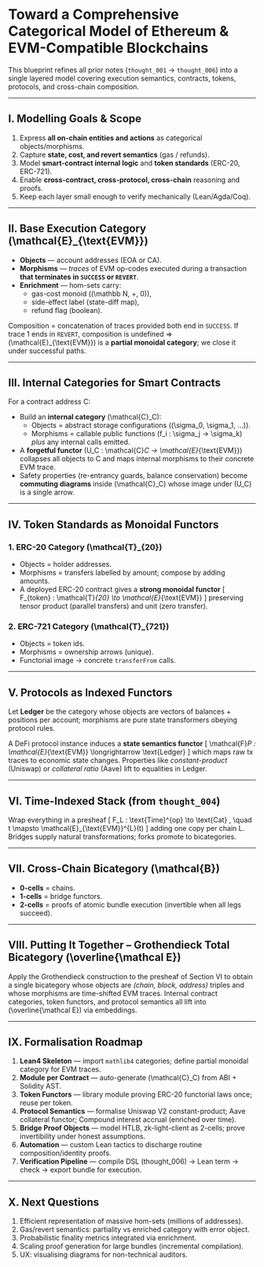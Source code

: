 # Toward a Comprehensive Categorical Model of Ethereum & EVM-Compatible Blockchains

This blueprint refines all prior notes (`thought_001` → `thought_006`) into a single layered model covering execution semantics, contracts, tokens, protocols, and cross-chain composition.

---

## I. Modelling Goals & Scope

1. Express **all on-chain entities and actions** as categorical objects/morphisms.  
2. Capture **state, cost, and revert semantics** (gas / refunds).  
3. Model **smart-contract internal logic** and **token standards** (ERC-20, ERC-721).  
4. Enable **cross-contract, cross-protocol, cross-chain** reasoning and proofs.  
5. Keep each layer small enough to verify mechanically (Lean/Agda/Coq).

---

## II. Base Execution Category \(\mathcal{E}_{\text{EVM}}\)

* **Objects** — account addresses (EOA or CA).
* **Morphisms** — *traces* of EVM op-codes executed during a transaction **that terminates in `SUCCESS` or `REVERT`**.
* **Enrichment** — hom-sets carry:
  * gas-cost monoid \((\mathbb N, +, 0)\),
  * side-effect label (state-diff map),
  * refund flag (boolean).

Composition = concatenation of traces provided both end in `SUCCESS`.  If trace 1 ends in `REVERT`, composition is undefined ⇒ \(\mathcal{E}_{\text{EVM}}\) is a **partial monoidal category**; we close it under successful paths.

---

## III. Internal Categories for Smart Contracts

For a contract address C:

* Build an **internal category** \(\mathcal{C}_C\):
  * Objects = abstract storage configurations (\(\sigma_0, \sigma_1, …\)).
  * Morphisms = callable public functions \(f_i : \sigma_j → \sigma_k\) *plus* any internal calls emitted.
* A **forgetful functor** \(U_C : \mathcal{C}_C → \mathcal{E}_{\text{EVM}}\) collapses all objects to C and maps internal morphisms to their concrete EVM trace.
* Safety properties (re-entrancy guards, balance conservation) become **commuting diagrams** inside \(\mathcal{C}_C\) whose image under \(U_C\) is a single arrow.

---

## IV. Token Standards as Monoidal Functors

### 1. ERC-20 Category \(\mathcal{T}_{20}\)

* Objects = holder addresses.
* Morphisms = transfers labelled by amount; compose by adding amounts.
* A deployed ERC-20 contract gives a **strong monoidal functor**
  \[ F_{token} : \mathcal{T}_{20} \to \mathcal{E}_{\text{EVM}} \]
  preserving tensor product (parallel transfers) and unit (zero transfer).

### 2. ERC-721 Category \(\mathcal{T}_{721}\)

* Objects = token ids.
* Morphisms = ownership arrows (unique).
* Functorial image → concrete `transferFrom` calls.

---

## V. Protocols as Indexed Functors

Let **Ledger** be the category whose objects are vectors of balances + positions per account; morphisms are pure state transformers obeying protocol rules.

A DeFi protocol instance induces a **state semantics functor**
\[ \mathcal{F}_P : \mathcal{E}_{\text{EVM}} \longrightarrow \text{Ledger} \]
which maps raw tx traces to economic state changes.  Properties like *constant-product* (Uniswap) or *collateral ratio* (Aave) lift to equalities in Ledger.

---

## VI. Time-Indexed Stack (from `thought_004`)

Wrap everything in a presheaf
\[ F\_L : \text{Time}^{op} \to \text{Cat} , \quad t \mapsto \mathcal{E}_{\text{EVM}}^{L}(t) \]
adding one copy per chain L.  Bridges supply natural transformations; forks promote to bicategories.

---

## VII. Cross-Chain Bicategory \(\mathcal{B}\)

* **0-cells** = chains.  
* **1-cells** = bridge functors.  
* **2-cells** = proofs of atomic bundle execution (invertible when all legs succeed).

---

## VIII. Putting It Together – Grothendieck Total Bicategory \(\overline{\mathcal E}\)

Apply the Grothendieck construction to the presheaf of Section VI to obtain a single bicategory whose objects are *(chain, block, address)* triples and whose morphisms are time-shifted EVM traces.  Internal contract categories, token functors, and protocol semantics all lift into \(\overline{\mathcal E}\) via embeddings.

---

## IX. Formalisation Roadmap

1. **Lean4 Skeleton** — import `mathlib4` categories; define partial monoidal category for EVM traces.  
2. **Module per Contract** — auto-generate \(\mathcal{C}_C\) from ABI + Solidity AST.  
3. **Token Functors** — library module proving ERC-20 functorial laws once; reuse per token.  
4. **Protocol Semantics** — formalise Uniswap V2 constant-product; Aave collateral functor; Compound interest accrual (enriched over time).  
5. **Bridge Proof Objects** — model HTLB, zk-light-client as 2-cells; prove invertibility under honest assumptions.  
6. **Automation** — custom Lean tactics to discharge routine composition/identity proofs.  
7. **Verification Pipeline** — compile DSL (thought_006) → Lean term → check → export bundle for execution.

---

## X. Next Questions

1. Efficient representation of massive hom-sets (millions of addresses).  
2. Gas/revert semantics: partiality vs enriched category with error object.  
3. Probabilistic finality metrics integrated via enrichment.  
4. Scaling proof generation for large bundles (incremental compilation).  
5. UX: visualising diagrams for non-technical auditors. 